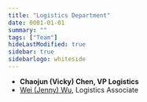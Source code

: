 ```yaml
---
title: "Logistics Department"
date: 0001-01-01
summary: ""
tags: ["Team"]
hideLastModified: true
sidebar: true
sidebarlogo: whiteside
---
```


- **Chaojun (Vicky) Chen, VP Logistics**
- [Wei (Jenny) Wu](https://linkedin.com/in/jenny-wu-1641b811b/), Logistics Associate
